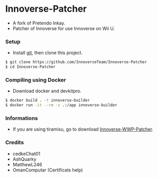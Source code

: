 # Innoverse-Patcher
- A fork of Pretendo Inkay.
- Patcher of Innoverse for use Innoverse on Wii U.

### Setup
- Install [git](https://git-scm.com/downloads), then clone this project.
```bash
$ git clone https://github.com/InnoverseTeam/Innoverse-Patcher
$ cd Innoverse-Patcher
```

### Compiling using Docker
- Download docker and devkitpro.
```bash
$ docker build . -t innoverse-builder
$ docker run -it --rm -v .:/app innoverse-builder
```

### Informations
- If you are using tiramisu, go to download [Innoverse-WWP-Patcher](https://github.com/InnoverseTeam/Innoverse-WWP-Patcher).

### Credits
- cedkeChat01
- AshQuarky
- MatthewL246
- OmanComputar (Certificats help)
